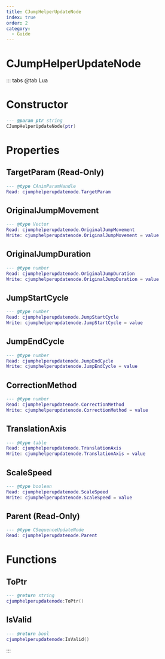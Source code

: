 ```yaml
---
title: CJumpHelperUpdateNode
index: true
order: 2
category:
  - Guide
---
```


# CJumpHelperUpdateNode

::: tabs
@tab Lua
# Constructor
```lua
--- @param ptr string
CJumpHelperUpdateNode(ptr)
```
# Properties
## TargetParam (Read-Only)
```lua
--- @type CAnimParamHandle
Read: cjumphelperupdatenode.TargetParam
```
## OriginalJumpMovement 
```lua
--- @type Vector
Read: cjumphelperupdatenode.OriginalJumpMovement
Write: cjumphelperupdatenode.OriginalJumpMovement = value
```
## OriginalJumpDuration 
```lua
--- @type number
Read: cjumphelperupdatenode.OriginalJumpDuration
Write: cjumphelperupdatenode.OriginalJumpDuration = value
```
## JumpStartCycle 
```lua
--- @type number
Read: cjumphelperupdatenode.JumpStartCycle
Write: cjumphelperupdatenode.JumpStartCycle = value
```
## JumpEndCycle 
```lua
--- @type number
Read: cjumphelperupdatenode.JumpEndCycle
Write: cjumphelperupdatenode.JumpEndCycle = value
```
## CorrectionMethod 
```lua
--- @type number
Read: cjumphelperupdatenode.CorrectionMethod
Write: cjumphelperupdatenode.CorrectionMethod = value
```
## TranslationAxis 
```lua
--- @type table
Read: cjumphelperupdatenode.TranslationAxis
Write: cjumphelperupdatenode.TranslationAxis = value
```
## ScaleSpeed 
```lua
--- @type boolean
Read: cjumphelperupdatenode.ScaleSpeed
Write: cjumphelperupdatenode.ScaleSpeed = value
```
## Parent (Read-Only)
```lua
--- @type CSequenceUpdateNode
Read: cjumphelperupdatenode.Parent
```
# Functions
## ToPtr
```lua
--- @return string
cjumphelperupdatenode:ToPtr()
```
## IsValid
```lua
--- @return bool
cjumphelperupdatenode:IsValid()
```

:::